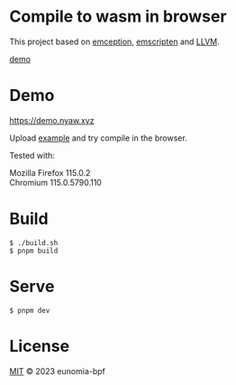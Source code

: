# Compile to wasm in browser

This project based on [emception](https://github.com/jprendes/emception/tree/master), [emscripten](https://emscripten.org) and [LLVM](https://llvm.org/).

[demo](./demo.gif)

# Demo

https://demo.nyaw.xyz

Upload [example](./examples/bootstrap) and try compile in the browser.


Tested with:

Mozilla Firefox 115.0.2  
Chromium 115.0.5790.110

# Build

```console
$ ./build.sh
$ pnpm build
```
# Serve
```console
$ pnpm dev
```

# License
[MIT](./LICENSE) © 2023 eunomia-bpf 
